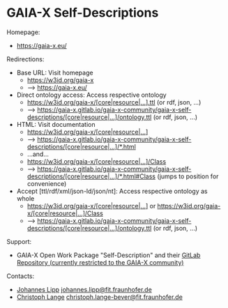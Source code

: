 GAIA-X Self-Descriptions
=========================

Homepage:
* https://gaia-x.eu/

Redirections:
* Base URL: Visit homepage
  * https://w3id.org/gaia-x
  * --> https://gaia-x.eu/
* Direct ontology access: Access respective ontology
  * https://w3id.org/gaia-x/[core|resource|...].ttl (or rdf, json, ...)
  * --> https://gaia-x.gitlab.io/gaia-x-community/gaia-x-self-descriptions/[core|resource|...]/ontology.ttl (or rdf, json, ...)
* HTML: Visit documentation
  * https://w3id.org/gaia-x/[core|resource|...]
  * --> https://gaia-x.gitlab.io/gaia-x-community/gaia-x-self-descriptions/[core|resource|...]/*.html
  * ...and...
  * https://w3id.org/gaia-x/[core|resource|...]/Class
  * --> https://gaia-x.gitlab.io/gaia-x-community/gaia-x-self-descriptions/[core|resource|...]/*.html#Class (jumps to position for convenience)
* Accept [ttl/rdf/xml/json-ld/json/nt]: Access respective ontology as whole
  * https://w3id.org/gaia-x/[core|resource|...] or https://w3id.org/gaia-x/[core|resource|...]/Class
  * --> https://gaia-x.gitlab.io/gaia-x-community/gaia-x-self-descriptions/[core|resource|...]/ontology.ttl (or rdf, json, ...)

Support:
* GAIA-X Open Work Package "Self-Description" and their [GitLab Repository (currently restricted to the GAIA-X community)](https://gitlab.com/gaia-x/gaia-x-community/gaia-x-self-descriptions)

Contacts:
* [Johannes Lipp](https://gitlab.com/JohannesL) <johannes.lipp@fit.fraunhofer.de>
* [Christoph Lange](https://gitlab.com/langec) <christoph.lange-bever@fit.fraunhofer.de>
